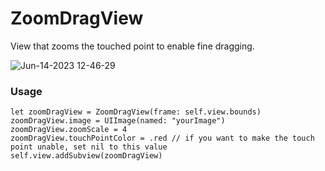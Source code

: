# ZoomDragView

View that zooms the touched point to enable fine dragging.

![Jun-14-2023 12-46-29](https://github.com/john-rocky/PersonSegmentationSampler/assets/23278992/0e098ed7-54b6-45b6-96a4-f28b87f661b0)

### Usage

```
let zoomDragView = ZoomDragView(frame: self.view.bounds)
zoomDragView.image = UIImage(named: "yourImage")
zoomDragView.zoomScale = 4
zoomDragView.touchPointColor = .red // if you want to make the touch point unable, set nil to this value
self.view.addSubview(zoomDragView)
```
